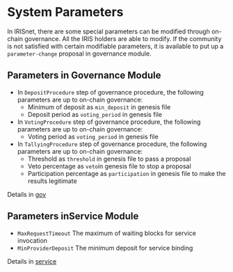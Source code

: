 # System Parameters

In IRISnet, there are some special parameters can be modified through on-chain governance. 
All the IRIS holders are able to modify. If the community is not satisfied with certain modifiable 
parameters, it is available to put up a `parameter-change` proposal in governance module.

## Parameters in Governance Module

* In `DepositProcedure` step of governance procedure, the following parameters are up to on-chain governance:
  * Minimum of deposit as `min_deposit` in genesis file
  * Deposit period as `voting_period` in genesis file
* In `VotingProcedure`  step of governance procedure, the following parameters are up to on-chain governance:
   * Voting period as `voting_period` in genesis file
* In `TallyingProcedure`  step of governance procedure, the following parameters are up to on-chain governance:
   * Threshold as `threshold` in genesis file to pass a proposal 
   * Veto percentage as `veto`in genesis file to stop a proposal 
   * Participation percentage as `participation` in genesis file to make the results legitimate

Details in [gov](../governance.md)

## Parameters inService Module

* `MaxRequestTimeout`   The maximum of waiting blocks for service invocation
* `MinProviderDeposit`  The minimum deposit for service binding

Details in [service](../service.md)

